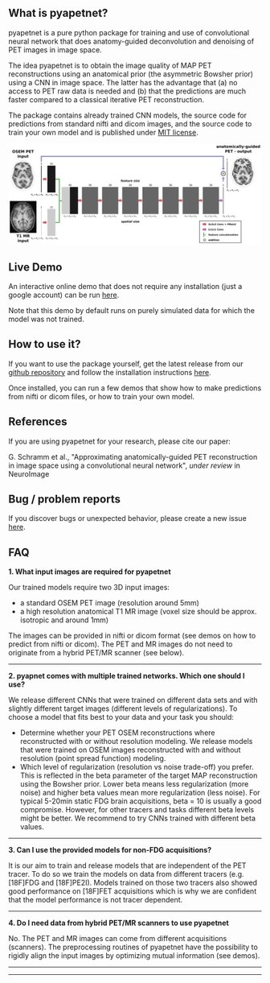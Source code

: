 ## What is pyapetnet?

pyapetnet is a pure python package for training and use of convolutional
neural network that does anatomy-guided deconvolution and denoising of PET images
in image space.

The idea pyapetnet is to obtain the image quality of MAP PET reconstructions
using an anatomical prior (the asymmetric Bowsher prior) using a CNN in image space.
The latter has the advantage that (a) no access to PET raw data is needed and (b)
that the predictions are much faster compared to a classical iterative PET reconstruction.

The package contains already trained CNN models, the source code for predictions
from standard nifti and dicom images, and the source code to train your own model
and is published under [MIT license](https://github.com/gschramm/pyapetnet/blob/master/LICENSE).

![architecture of pyapetnet](./figures/fig_1_apetnet.png)

## Live Demo

An interactive online demo that does not require any installation (just a google account)
can be run [here](https://colab.research.google.com/drive/17R84I3asw81FgbXUaqHMMkmA7HzwNvS2#scrollTo=crao9VE7Wiq3).

Note that this demo by default runs on purely simulated data for which the model was not trained.

## How to use it?

If you want to use the package yourself, get the latest release from our 
[github repository](https://github.com/gschramm/pyapetnet/releases) and follow the installation instructions [here](https://github.com/gschramm/pyapetnet/blob/master/README.md).

Once installed, you can run a few demos that show how to make predictions from nifti or dicom
files, or how to train your own model.

## References

If you are using pyapetnet for your research, please cite our paper:

G. Schramm et al., "Approximating anatomically-guided PET reconstruction in image
space using a convolutional neural network", *under review* in NeuroImage

## Bug / problem reports

If you discover bugs or unexpected behavior, please create a new issue [here](https://github.com/gschramm/pyapetnet/issues).

## FAQ

**1. What input images are required for pyapetnet**

Our trained models require two 3D input images:

* a standard OSEM PET image (resolution around 5mm)
* a high resolution anatomical T1 MR image (voxel size should be approx. isotropic and around 1mm) 

The images can be provided in nifti or dicom format (see demos on how to predict from nifti or dicom).
The PET and MR images do not need to originate from a hybrid PET/MR scanner (see below).

---

**2. pyapnet comes with multiple trained networks. Which one should I use?**

We release different CNNs that were trained on different data sets and with slightly different target images (different levels of regularizations). To choose a model that fits best to your data and your task you should:

* Determine whether your PET OSEM reconstructions where reconstructed with or without resolution modeling. We release models that were trained on OSEM images reconstructed with and without resolution (point spread function) modeling.
* Which level of regularization (resolution vs noise trade-off) you prefer. This is reflected in the beta parameter of the target MAP reconstruction using the Bowsher prior. Lower beta means less regularization (more noise) and higher beta values mean more regularization (less noise). For typical 5-20min static FDG brain acquisitions, beta = 10 is usually a good compromise. However, for other tracers and tasks different beta levels might be better. We recommend to try CNNs trained with different beta values.

---

**3. Can I use the provided models for non-FDG acquisitions?**

It is our aim to train and release models that are independent of the PET tracer. To do so we train the models on data from different tracers (e.g. [18F]FDG and [18F]PE2I). Models trained on those two tracers also showed good performance on [18F]FET acquisitions which is why we are confident that the model performance is not tracer dependent.

---

**4. Do I need data from hybrid PET/MR scanners to use pyapetnet**

No. The PET and MR images can come from different acquisitions (scanners). The preprocessing routines of pyapetnet have the possibility to rigidly align the input images by optimizing mutual information (see demos).

---

---

